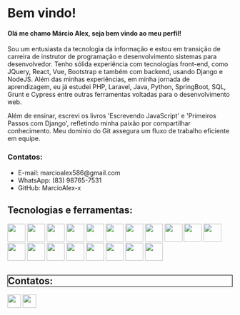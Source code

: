  <h1>Bem vindo!</h1>
 <h4>Olá me chamo Márcio Alex, seja bem vindo ao meu perfil!</h4>

<p>Sou um entusiasta da tecnologia da informação e estou em transição de carreira de instrutor de programação e desenvolvimento sistemas para desenvolvedor. Tenho sólida experiência com tecnologias front-end, como JQuery, React, Vue, Bootstrap e também com backend, usando Django e NodeJS. Além das minhas experiências, em minha jornada de aprendizagem, eu já estudei PHP, Laravel, Java, Python, SpringBoot, SQL, Grunt e Cypress entre outras ferramentas voltadas para o desenvolvimento web.</p>

<p>Além de ensinar, escrevi os livros 'Escrevendo JavaScript' e 'Primeiros Passos com Django', refletindo minha paixão por compartilhar conhecimento. Meu domínio do Git assegura um fluxo de trabalho eficiente em equipe.</p>

<h3>Contatos:</h3>
<ul>
 <li>E-mail: marcioalex586@gmail.com</li>
 <li>WhatsApp: (83) 98765-7531</li>
 <li>GitHub: MarcioAlex-x</li>
</ul>



 <h2>Tecnologias e ferramentas:</h2>

<div>
            <img src="https://cdn.jsdelivr.net/gh/devicons/devicon/icons/git/git-original.svg" width="40" height="40"/>            
            <img src="https://cdn.jsdelivr.net/gh/devicons/devicon/icons/github/github-original.svg" width="40" height="40"/>
            <img src="https://cdn.jsdelivr.net/gh/devicons/devicon/icons/html5/html5-original.svg" width="40" height="40"/>          
            <img src="https://cdn.jsdelivr.net/gh/devicons/devicon/icons/css3/css3-original.svg" width="40" height="40"/>          
            <img src="https://cdn.jsdelivr.net/gh/devicons/devicon/icons/javascript/javascript-original.svg" width="40" height="40"/>            
            <img src="https://cdn.jsdelivr.net/gh/devicons/devicon/icons/bootstrap/bootstrap-original.svg" width="40" height="40" />          
            <img src="https://cdn.jsdelivr.net/gh/devicons/devicon/icons/sass/sass-original.svg" width="40" height="40"/>       
            <img src="https://cdn.jsdelivr.net/gh/devicons/devicon/icons/react/react-original.svg" width="40" height="40"/>               
            <img src="https://cdn.jsdelivr.net/gh/devicons/devicon/icons/canva/canva-original.svg" width="40" height="40"/>
            <img src="https://cdn.jsdelivr.net/gh/devicons/devicon/icons/cypressio/cypressio-original.svg" width="40" height="40"/>
            <img src="https://cdn.jsdelivr.net/gh/devicons/devicon/icons/nodejs/nodejs-original.svg" width="40" height="40"/>
            <img src="https://cdn.jsdelivr.net/gh/devicons/devicon/icons/express/express-original.svg" width="40" height="40"/>
            <img src="https://cdn.jsdelivr.net/gh/devicons/devicon/icons/mysql/mysql-original.svg" width="40" height="40"/>
            <img src="https://cdn.jsdelivr.net/gh/devicons/devicon/icons/mongodb/mongodb-original.svg" width="40" height="40"/>
            <img src="https://cdn.jsdelivr.net/gh/devicons/devicon/icons/django/django-plain.svg" width="40" height="40"/>
            <img src="https://cdn.jsdelivr.net/gh/devicons/devicon/icons/json/json-original.svg" width="40" height="40"/>
            <img src="https://cdn.jsdelivr.net/gh/devicons/devicon/icons/handlebars/handlebars-original.svg" width="40" height="40"/>
            <img src="https://cdn.jsdelivr.net/gh/devicons/devicon/icons/postman/postman-original.svg" width="40" height="40"/>
            <img src="https://cdn.jsdelivr.net/gh/devicons/devicon/icons/python/python-original.svg" width="40" height="40"/>
            
            
            
          
          
          
 
          
</div>
          

            


 <h2 style="border: 1px solid black;">Contatos:</h2>
<div>
  <a href = "mailto:marcioalex586@gmail.com"><img src="https://img.shields.io/badge/Gmail-D14836?style=for-the-badge&logo=gmail&logoColor=white" target="_blank"  height="30"></a>
  <a href="https://www.linkedin.com/in/alex-freitas-6a510621a/" target="_blank"><img src="https://img.shields.io/badge/-LinkedIn-%230077B5?style=for-the- badge&logo=linkedin&logoColor=white" target="_blank" height="30"></a>   
</div>
          



